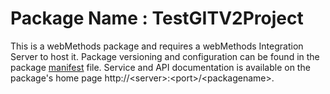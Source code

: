 # Package Name : TestGITV2Project
This is a webMethods package and requires a webMethods Integration Server to host it. Package versioning and configuration can be found in the package [manifest](./TestGITV2Project/manifest.v3) file. Service and API documentation is available on the package's home page http://&lt;server&gt;:&lt;port&gt;/&lt;packagename>.